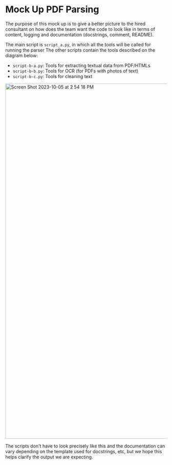 # Mock Up PDF Parsing
The purpose of this mock up is to give a better picture to the hired consultant on how does the team want the code to look like in terms of content, logging and documentation (docstrings, comment, README).

The main script is `script_a.py`, in which all the tools will be called for running the parser
The other scripts contain the tools described on the diagram below:

- `script-b-a.py`: Tools for extracting textual data from PDF/HTMLs
- `script-b-b.py`: Tools for OCR (for PDFs with photos of text)
- `script-b-c.py`: Tools for cleaning text

<img width="1106" alt="Screen Shot 2023-10-05 at 2 54 18 PM" src="https://github.com/mgutierrezc/mock-up-pdf-parsing/assets/43623521/c2e2d97e-3446-46bf-9c99-2e0578d1e537">

The scripts don't have to look precisely like this and the documentation can vary depending on the template used for docstrings, etc, but we hope this helps clarify the output we are expecting.
